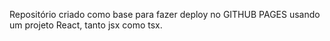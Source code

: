 Repositório criado como base para fazer deploy no GITHUB PAGES usando um projeto React, tanto jsx como tsx.